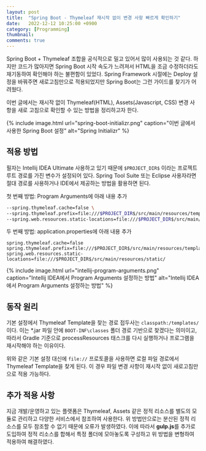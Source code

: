 ```yaml
---
layout: post
title:  "Spring Boot - Thymeleaf 재시작 없이 변경 사항 빠르게 확인하기"
date:   2022-12-12 10:25:00 +0900
category: [Programming]
thumbnail: 
comments: true
---
```

<span class="caps">S</span>pring Boot + Thymeleaf 조합을 공식적으로 밀고 있어서 많이 사용되는 것 같다. 하지만 코드가 많아지면 Spring Boot 시작 속도가 느려져서 HTML을 조금 수정하더라도 재기동하여 확인해야 하는 불편함이 있었다. Spring Framework 시절에는 Deploy 설정을 바꿔주면 새로고침만으로 적용되었지만 Spring Boot는 그런 가이드를 찾기가 어려웠다.

이번 글에서는 재시작 없이 Thymeleaf(HTML), Assets(Javascript, CSS) 변경 사항을 새로 고침으로 확인할 수 있는 방법을 정리하고자 한다.

{% include image.html url="spring-boot-initializr.png" caption="이번 글에서 사용한 Spring Boot 설정" alt="Spring Initializr" %}

## 적용 방법

필자는 Intellij IDEA Ultimate 사용하고 있기 때문에 `$PROJECT_DIR$` 이라는 프로젝트 루트 경로를 가진 변수가 설정되어 있다. Spring Tool Suite 또는 Eclipse 사용자라면 절대 경로를 사용하거나 IDE에서 제공하는 방법을 활용하면 된다.

첫 번째 방법: Program Arguments에 아래 내용 추가

```bash
--spring.thymeleaf.cache=false \
--spring.thymeleaf.prefix=file:///$PROJECT_DIR$/src/main/resources/templates/ \
--spring.web.resources.static-locations=file:///$PROJECT_DIR$/src/main/resources/static/
```

두 번째 방법: application.properties에 아래 내용 추가

```
spring.thymeleaf.cache=false
spring.thymeleaf.prefix=file:///$PROJECT_DIR$/src/main/resources/templates/
spring.web.resources.static-locations=file:///$PROJECT_DIR$/src/main/resources/static/
```

{% include image.html url="intellij-program-arguments.png" caption="Intellij IDEA에서 Program Arguments 설정하는 방법" alt="Intellij IDEA에서 Program Arguments 설정하는 방법" %}

## 동작 원리

기본 설정에서 Thymeleaf Template을 찾는 경로 접두사는 `classpath:/templates/` 이다. 이는 \*.jar 파일 안에 `BOOT-INF\classes` 폴더 경로 기반으로 찾겠다는 의미이고, 따라서 Gradle 기준으로 processResources 태스크를 다시 실행하거나 프로그램을 재시작해야 하는 이유이다.

위와 같은 기본 설정 대신에 `file://` 프로토콜을 사용하면 로컬 파일 경로에서 Thymeleaf Template을 찾게 된다. 이 경우 파일 변경 사항이 재시작 없이 새로고침만으로 적용 가능하다.

## 추가 적용 사항

지금 개발/운영하고 있는 플랫폼은 Thymeleaf, Assets 같은 정적 리소스를 별도의 모듈로 관리하고 다양한 서비스에서 참조하여 사용한다. 위 방법만으로는 분산된 정적 리소스를 모두 참조할 수 없기 때문에 오류가 발생하였다. 이에 따라서 **gulp.js**를 추가로 도입하여 정적 리소스를 합해서 특정 폴더에 모아놓도록 구성하고 위 방법을 변형하여 적용하여 해결하였다.